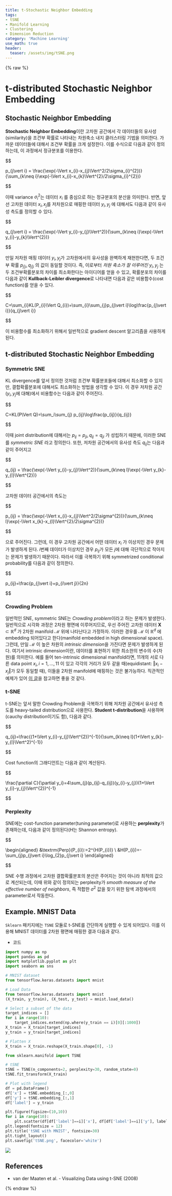 ```yaml
---
title: t-Stochastic Neighbor Embedding
tags:
- tSNE
- Manifold Learning
- Clustering
- Dimension Reduction
category: 'Machine Learning'
use_math: true
header: 
  teaser: /assets/img/tSNE.png
---
```

{% raw %}

# t-distributed Stochastic Neighbor Embedding

## Stochastic Neighbor Embedding

**Stochastic Neighbor Embedding**이란 고차원 공간에서 각 데이터들의 유사성(similarity)을 조건부 확률로 나타내는 차원축소 내지 클러스터링 기법을 의미한다. 가까운 데이터들에 대해서 조건부 확률을 크게 설정한다. 이를 수식으로 다음과 같이 정의하는데, 이 과정에서 정규분포를 이용한다. 

$$

p_{j\vert i} = \frac{\exp(-\Vert x_{i}-x_{j}\Vert^2/2\sigma_{i}^{2})}{\sum_{k\neq i}\exp(-\Vert x_{i}-x_{k}\Vert^{2}/2\sigma_{i}^{2})}


$$

이때 variance $\sigma_{i}^{2}$는 데이터 $x_{i}$ 를 중심으로 하는 정규분포의 분산을 의미한다. 반면, 앞선 고차원 데이터 $x_i,x_{j}$를 저차원으로 매핑한 데이터 $y_i,y_j$ 에 대해서도 다음과 같이 유사성 측도를 정의할 수 있다.

$$

q_{j\vert i} = \frac{\exp(-\Vert y_{i}-y_{j}\Vert^2)}{\sum_{k\neq i}\exp(-\Vert y_{i}-y_{k}\Vert^{2})}


$$

만일 저차원 매핑 데이터 $y_i,y_j$가 고차원에서의 유사성을 완벽하게 재현한다면, 두 조건부 확률 $p_{j\vert i},q_{j\vert i}$ 의 값이 동일할 것이다. 즉, 이로부터 *차원 축소가 잘 이루어진* $y_i,y_j$ 는 두 조건부확률분포의 차이를 최소화한다는 아이디어를 얻을 수 있고, 확률분포의 차이를 다음과 같이 **Kullback-Leibler divergence**로 나타내면 다음과 같은 비용함수(cost function)를 얻을 수 있다.

$$

C=\sum_{i}KL(P_{i}\Vert Q_{i})=\sum_{i}\sum_{j}p_{j\vert i}\log\frac{p_{j\vert i}}{q_{j\vert i}}


$$

이 비용함수를 최소화하기 위해서 일반적으로 gradient descent 알고리즘을 사용하게 된다.

## t-distributed Stochastic Neighbor Embedding

### Symmetric SNE

KL divergence를 앞서 정의한 것처럼 조건부 확률분포들에 대해서 최소화할 수 있지만, 결합확률분포에 대해서도 최소화하는 방법을 생각할 수 있다. 이 경우 저차원 공간($y_i,y_j$에 대해)에서 비용함수는 다음과 같이 주어진다.

$$

C=KL(P\Vert Q)=\sum_i\sum_{j} p_{ij}\log\frac{p_{ij}}{q_{ij}}


$$

이때 joint distribution에 대해서는 $p_{ij}=p_{ji}, q_{ij}=q_{ji}$ 가 성립하기 때문에, 이러한 SNE를 *symmetric SNE* 라고 정의한다. 또한, 저차원 공간에서의 유사성 측도 $q_{ij}$는 다음과 같이 주어지고

$$

q_{ij} = \frac{\exp(-\Vert y_{i}-y_{j}\Vert^2)}{\sum_{k\neq l}\exp(-\Vert y_{k}-y_{l}\Vert^{2})}


$$

고차원 데이터 공간에서의 측도는

$$

p_{ij} = \frac{\exp(-\Vert x_{i}-x_{j}\Vert^2/2\sigma^{2})}{\sum_{k\neq l}\exp(-\Vert x_{k}-x_{l}\Vert^{2}/2\sigma^{2})}


$$

으로 주어진다. 그런데, 이 경우 고차원 공간에서 어떤 데이터 $x_i$ 가 이상치인 경우 문제가 발생하게 된다. $i$번째 데이터가 이상치인 경우 $p_{ij}$가 모든 $j$에 대해 극단적으로 작아지는 문제가 발생하기 때문이다. 따라서 이를 극복하기 위해 symmetrized conditional probability를 다음과 같이 정의한다.

$$

p_{ij}=\frac{p_{j\vert i}+p_{i\vert j}}{2n}


$$

### Crowding Problem
일반적인 SNE, symmetric SNE는 *Crowding problem*이라고 하는 문제가 발생한다. 일반적으로 시각화 과정은 2차원 평면에 이루어지므로, 우선 주어진 고차원 데이터 $\mathbf{X}\subset\mathbb{R}^d$ 가 2차원 manifold $\mathcal{M}$ 위에 나타난다고 가정하자. 이러한 경우를 $\mathcal{M}$ 이 $\mathbb{R}^d$ 에 embedding 되어있다고 한다(manifold embedded in high dimensional space). 그런데, 만일 $\mathcal{M}$ 이 높은 차원의 *intrinsic dimension*을 가진다면 문제가 발생하게 된다. 여기서 intrinsic dimension이란, 데이터를 표현하기 위한 최소한의 변수의 수(차원)를 의미한다. 예를 들어 ten-intrinsic dimensional manifold라면, 11개의 서로 다른 data point $x_{i}, i=1,\ldots,11$ 이 있고 각각의 거리가 모두 같을 때(equidistant: $\Vert x_{i}-x_{j}\Vert$가 모두 동일할 때), 이들을 2차원 manifold에 매핑하는 것은 불가능하다. 직관적인 예제가 있어 [이 글](https://medium.com/@Vivek06/crowding-problem-c9ba85c3bb2d)을 참고하면 좋을 것 같다.

### t-SNE
t-SNE는 앞서 말한 Crowding Problem을 극복하기 위해 저차원 공간에서 유사성 측도를 heavy-tailed distribution으로 사용한다. **Student t-distribution**을 사용하며(cauchy distribution이기도 함), 다음과 같다.

$$

q_{ij}=\frac{(1+\Vert y_{i}-y_{j}\Vert^{2})^{-1}}{\sum_{k\neq l}(1+\Vert y_{k}-y_{l}\Vert^2)^{-1}}


$$

Cost function의 그래디언트는 다음과 같이 계산된다.

$$

\frac{\partial C}{\partial y_i}=4\sum_{j}(p_{ij}-q_{ij})(y_{i}-y_{j})(1+\Vert y_{i}-y_{j}\Vert^{2})^{-1}


$$

### Perplexity
SNE에는 cost-function parameter(tuning parameter)로 사용하는 **perplexity**가 존재하는데, 다음과 같이 정의된다($H$는 Shannon entropy).

$$

\begin{aligned}
&\textrm{Perp}(P_{i}):=2^{H(P_{i})} \\
&H(P_{i})=-\sum_{j}p_{j\vert i}\log_{2}p_{j\vert i}
\end{aligned}


$$

SNE 수행 과정에서 고차원 결합확률분포의 분산은 주어지는 것이 아니라 최적의 값으로 계산되는데, 이때 위와 같이 정의되는 perplexity가 *smooth measure of the effective number of neighbors*, 즉 적합한 $\sigma^{2}$ 값을 찾기 위한 탐색 과정에서의 parameter로서 작동한다.

## Example. MNIST Data

`Sklearn` 패키지에는 `TSNE` 모듈로 t-SNE를 간단하게 실행할 수 있게 되어있다. 이를 이용해 MNIST 데이터를 2차원 평면에 매핑한 결과 다음과 같다.

- 코드

```python
import numpy as np
import pandas as pd
import matplotlib.pyplot as plt
import seaborn as sns

# MNIST dataset
from tensorflow.keras.datasets import mnist

# Load Data
from tensorflow.keras.datasets import mnist
(X_train, y_train), (X_test, y_test) = mnist.load_data()

# Select a subset of the data
target_indices = []
for i in range(10):
    target_indices.extend(np.where(y_train == i)[0][:1000])
X_train = X_train[target_indices]
y_train = y_train[target_indices]

# Flatten X
X_train = X_train.reshape(X_train.shape[0], -1)

from sklearn.manifold import TSNE

# tSNE
tSNE = TSNE(n_components=2, perplexity=30, random_state=0)
tSNE.fit_transform(X_train)

# Plot with legend
df = pd.DataFrame()
df['x'] = tSNE.embedding_[:,0]
df['y'] = tSNE.embedding_[:,1]
df['label'] = y_train

plt.figure(figsize=(10,10))
for i in range(10):
    plt.scatter(df[df['label']==i]['x'], df[df['label']==i]['y'], label=i)
plt.legend(fontsize = 12)
plt.title('tSNE with MNIST', fontsize=30)
plt.tight_layout()
plt.savefig('tSNE.png', facecolor='white')

```


![](/assets/img/tSNE.png)

## References
- van der Maaten et al. - Visualizing Data using t-SNE (2008)


{% endraw %}